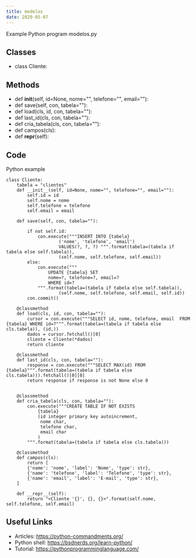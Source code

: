 ```yaml
---
title: modelos
date: 2020-05-07
---
```

Example Python program modelos.py


## Classes

* class Cliente:

## Methods

* def __init__(self, id=None, nome="", telefone="", email=""):
* def save(self, con, tabela=""):
* def load(cls, id, con, tabela=""):
* def last_id(cls, con, tabela=""):
* def cria_tabela(cls, con, tabela=""):
* def campos(cls):
* def __repr__(self):

## Code

Python example

    
    class Cliente:
        tabela = "clientes"
        def __init__(self, id=None, nome="", telefone="", email=""):
            self.id = id
            self.nome = nome
            self.telefone = telefone
            self.email = email
            
        def save(self, con, tabela=""):
            
            if not self.id:
                con.execute("""INSERT INTO {tabela} 
                        ('nome', 'telefone', 'email') 
                        VALUES(?, ?, ?) """.format(tabela=(tabela if tabela else self.tabela)),
                        (self.nome, self.telefone, self.email))
            else:
                con.execute("""
                    UPDATE {tabela} SET
                    nome=?, telefone=?, email=?
                    WHERE id=?
                """.format(tabela=(tabela if tabela else self.tabela)),
                        (self.nome, self.telefone, self.email, self.id))
            con.commit()
    
        @classmethod
        def load(cls, id, con, tabela=""):
            cursor = con.execute("""SELECT id, nome, telefone, email  FROM {tabela} WHERE id=?""".format(tabela=(tabela if tabela else cls.tabela)), (id,))
            dados = cursor.fetchall()[0]
            cliente = Cliente(*dados)
            return cliente
        
        @classmethod
        def last_id(cls, con, tabela=""):
            response = con.execute("""SELECT MAX(id) FROM {tabela}""".format(tabela=(tabela if tabela else cls.tabela))).fetchall()[0][0]
            return response if response is not None else 0
            
            
        @classmethod
        def cria_tabela(cls, con, tabela=""):
            con.execute("""CREATE TABLE IF NOT EXISTS
                {tabela}
                (id integer primary key autoincrement,
                 nome char,
                 telefone char,
                 email char
                )
            """.format(tabela=(tabela if tabela else cls.tabela)))
            
        @classmethod
        def campos(cls):
            return [
            {'name': 'nome', 'label': 'Nome', 'type': str},
            {'name': 'telefone', 'label': 'Telefone', 'type': str},
            {'name': 'email', 'label': 'E-mail', 'type': str},
        ]  
        
        def __repr__(self):
            return "<Cliente '{}', {}, {}>".format(self.nome, self.telefone, self.email)
        
    

## Useful Links

- Articles: https://python-commandments.org/
- Python shell: https://bsdnerds.org/learn-python/
- Tutorial: https://pythonprogramminglanguage.com/
